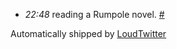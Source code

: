 <html><body><ul class="loudtwitter"><li><em>22:48</em> reading a Rumpole novel. <a href="http://twitter.com/merrill517/statuses/1379867862">#</a></li></ul>Automatically shipped by <a href="http://www.loudtwitter.com">LoudTwitter</a></body></html>